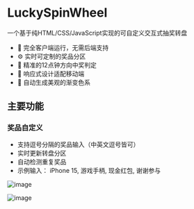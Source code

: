 # LuckySpinWheel
一个基于纯HTML/CSS/JavaScript实现的可自定义交互式抽奖转盘
- 🎨 完全客户端运行，无需后端支持
- ⚙️ 实时可定制的奖品分区
- 🎯 精准的12点钟方向中奖判定
- 📱 响应式设计适配移动端
- 🌈 自动生成美观的渐变色系

## 主要功能

### 奖品自定义
- 支持逗号分隔的奖品输入（中英文逗号皆可）
- 实时更新转盘分区
- 自动检测重复奖品
- 示例输入：
iPhone 15, 游戏手柄, 现金红包, 谢谢参与

![image](https://github.com/user-attachments/assets/d0a8a6b4-6da2-4b02-9b4f-df5f1fb3c43a)

![image](https://github.com/user-attachments/assets/d57fccea-281b-4afa-a047-27964dedf669)

